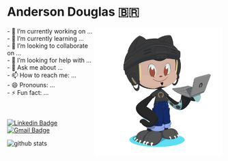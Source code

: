 <h1>
  Anderson Douglas  🇧🇷
</h1>
<div>
  <div>
    <img src="https://github.com/Andersondos/Andersondos/blob/master/assets/image/octocat-Anderson-2.png" width="300" align="right">
  </div>
  <div align="left">
    <h3Hi there 👋</h3>
   - 🔭 I’m currently working on ...<br>
   - 🌱 I’m currently learning ...<br>
   - 👯 I’m looking to collaborate on ...<br>
   - 🤔 I’m looking for help with ...<br>
   - 💬 Ask me about ...<br>
   - 📫 How to reach me: ...<br>
   - 😄 Pronouns: ...<br>
   - ⚡ Fun fact: ...<br>
  </div>
</div>
<br><br>

[![Linkedin Badge](https://img.shields.io/badge/-AndersonDouglas-blue?style=flat-square&logo=Linkedin&logoColor=white&link=https://www.linkedin.com/in/anderson-santos-desenvolvedor/)](https://www.linkedin.com/in/anderson-santos-desenvolvedor/)
[![Gmail Badge](https://img.shields.io/badge/-anderson.devsan@gmail.com-c14438?style=flat-square&logo=Gmail&logoColor=white&link=mailto:anderson.devsan@gmail.com)](mailto:anderson.devsan@gmail.com)

 ![github stats](https://github-readme-stats.vercel.app/api?username=Andersondos&show_icons=true&line_height=30&align=center)



<!--
**Andersondos/Andersondos** is a ✨ _special_ ✨ repository because its `README.md` (this file) appears on your GitHub profile.

Here are some ideas to get you started:

- 🔭 I’m currently working on ...
- 🌱 I’m currently learning ...
- 👯 I’m looking to collaborate on ...
- 🤔 I’m looking for help with ...
- 💬 Ask me about ...
- 📫 How to reach me: ...
- 😄 Pronouns: ...
- ⚡ Fun fact: ...
-->
